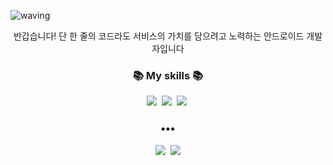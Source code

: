 ![waving](https://capsule-render.vercel.app/api?type=waving&height=200&color=00FF00&text=Android%20Developer🎇&fontAlignY=36&fontSize=50&fontAlign=64&reversal=false&fontColor=000000)

<p align="center">
반갑습니다! 단 한 줄의 코드라도 서비스의 가치를 담으려고 노력하는 안드로이드 개발자입니다
</p>
<h3 align="center">📚 My skills 📚</h3>
<p align="center">
  <img src="https://img.shields.io/badge/-JAVA-orange"/>&nbsp
  <img src="https://img.shields.io/badge/-Kotlin-purple"/>&nbsp
  <img src="https://img.shields.io/badge/-Android Studio-green"/>&nbsp
</p>

<h3 align="center">•••</h3>

<p align="center">
  <a href="https://kaput-viper-71a.notion.site/057dab0e10be40c19210be805f22c0a7?v=58090462cee249bbb29641cd6e662f3f&pvs=4"><img src="https://img.shields.io/badge/Tech%20Blog-11B48A?style=flat-square&logo=Android&logoColor=white&link=https://velog.io/@new_wisdom"/></a>&nbsp
  <a href="mailto:sorigusrn@gmail.com"><img src="https://img.shields.io/badge/Gmail-d14836?style=flat-square&logo=Gmail&logoColor=white&link="mailto:sorigusrn@gmail.com"/></a>
</p>

